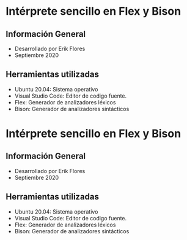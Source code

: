 # Intérprete sencillo en Flex y Bison

## Información General
* Desarrollado por Erik Flores
* Septiembre 2020

## Herramientas utilizadas
* Ubuntu 20.04: Sistema operativo
* Visual Studio Code: Editor de codigo fuente.
* Flex: Generador de analizadores léxicos
* Bison: Generador de analizadores sintácticos
# Intérprete sencillo en Flex y Bison

## Información General
* Desarrollado por Erik Flores
* Septiembre 2020

## Herramientas utilizadas
* Ubuntu 20.04: Sistema operativo
* Visual Studio Code: Editor de codigo fuente.
* Flex: Generador de analizadores léxicos
* Bison: Generador de analizadores sintácticos
